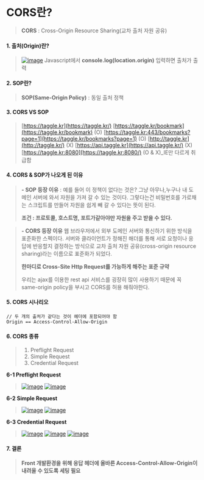 # CORS란?

> **CORS** : Cross-Origin Resource Sharing\(교차 출처 자원 공유\)

#### 1. 출처\(Origin\)란?

> [![image](https://user-images.githubusercontent.com/66704969/121032115-efd3b780-c7e5-11eb-8ec2-f4c1c15f0293.png)](https://user-images.githubusercontent.com/66704969/121032115-efd3b780-c7e5-11eb-8ec2-f4c1c15f0293.png) Javascript에서 **console.log\(location.origin\)** 입력하면 출처가 출력

#### 2. SOP란?

> **SOP\(Same-Origin Policy\)** : 동일 출처 정책

#### 3. CORS VS SOP

> [https://taggle.kr](https://taggle.kr/) [https://taggle.kr/bookmark](https://taggle.kr/bookmark) \(O\) [https://taggle.kr:443/bookmarks?page=1](https://taggle.kr/bookmarks?page=1) \(O\) [http://taggle.kr](http://taggle.kr/) \(X\) [https://api.taggle.kr](https://api.taggle.kr/) \(X\) [https://taggle.kr:8080](https://taggle.kr:8080/) \(O & X\)\_IE만 다르게 취급함

#### 4. CORS & SOP가 나오게 된 이유

> **- SOP 등장 이유** : 예를 들어 이 정책이 없다는 것은? 그냥 아무나,누구나 내 도메인 서버에 와서 자원을 가져 갈 수 있는 것이다. 그렇다는건 비밀번호를 가로채는 스크립트를 만들어 자원을 쉽게 빼 갈 수 있다는 뜻이 된다.
>
> **조건 : 프로토콜, 호스트명, 포트가같아야만 자원을 주고 받을 수 있다.**

> **- CORS 등장 이유** 웹 브라우저에서 외부 도메인 서버와 통신하기 위한 방식을 표준화한 스펙이다. 서버와 클라이언트가 정해진 해더를 통해 서로 요청이나 응답에 반응할지 결정하는 방식으로 교차 출처 자원 공유\(cross-origin resource sharing\)라는 이름으로 표준화가 되었다.
>
> **한마디로 Cross-Site Http Request를 가능하게 해주는 표준 규약**
>
> 우리는 ajax를 이용한 rest api 서비스를 굉장히 많이 사용하기 때문에 꼭 same-origin policy을 부시고 CORS를 허용 해줘야한다.

#### 5. CORS 시나리오

```text
// 두 개의 출처가 같다는 것이 헤더에 포함되어야 함
Origin == Access-Control-Allow-Origin
```

#### 6. CORS 종류

> 1. Preflight Request
> 2. Simple Request
> 3. Credential Request

**6-1 Preflight Request**

> [![image](https://user-images.githubusercontent.com/66704969/121037855-c5d0c400-c7ea-11eb-8797-c0fba5c0b1b2.png)](https://user-images.githubusercontent.com/66704969/121037855-c5d0c400-c7ea-11eb-8797-c0fba5c0b1b2.png) [![image](https://user-images.githubusercontent.com/66704969/121038144-02042480-c7eb-11eb-8341-7fbd5e6ee3e0.png)](https://user-images.githubusercontent.com/66704969/121038144-02042480-c7eb-11eb-8341-7fbd5e6ee3e0.png)

**6-2 Simple Request**

> [![image](https://user-images.githubusercontent.com/66704969/121040010-8905cc80-c7ec-11eb-9840-20e356730d64.png)](https://user-images.githubusercontent.com/66704969/121040010-8905cc80-c7ec-11eb-9840-20e356730d64.png) [![image](https://user-images.githubusercontent.com/66704969/121040157-a5a20480-c7ec-11eb-884e-e6c695e5887a.png)](https://user-images.githubusercontent.com/66704969/121040157-a5a20480-c7ec-11eb-884e-e6c695e5887a.png)

**6-3 Credential Request**

> [![image](https://user-images.githubusercontent.com/66704969/121040258-b8b4d480-c7ec-11eb-87db-ec001e28b81f.png)](https://user-images.githubusercontent.com/66704969/121040258-b8b4d480-c7ec-11eb-87db-ec001e28b81f.png) [![image](https://user-images.githubusercontent.com/66704969/121040402-d4b87600-c7ec-11eb-8ede-4daff4bf314b.png)](https://user-images.githubusercontent.com/66704969/121040402-d4b87600-c7ec-11eb-8ede-4daff4bf314b.png) [![image](https://user-images.githubusercontent.com/66704969/121040501-e9950980-c7ec-11eb-828c-fc31b658466f.png)](https://user-images.githubusercontent.com/66704969/121040501-e9950980-c7ec-11eb-828c-fc31b658466f.png)

#### 7. 결론

> **Front 개발환경을 위해 응답 헤더에 올바른 Access-Control-Allow-Origin이 내려올 수 있도록 세팅 필요**

